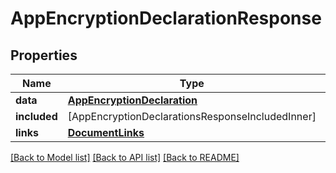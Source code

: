 # AppEncryptionDeclarationResponse

## Properties
Name | Type | Description | Notes
------------ | ------------- | ------------- | -------------
**data** | [**AppEncryptionDeclaration**](AppEncryptionDeclaration.md) |  | 
**included** | [AppEncryptionDeclarationsResponseIncludedInner] |  | [optional] 
**links** | [**DocumentLinks**](DocumentLinks.md) |  | 

[[Back to Model list]](../README.md#documentation-for-models) [[Back to API list]](../README.md#documentation-for-api-endpoints) [[Back to README]](../README.md)


